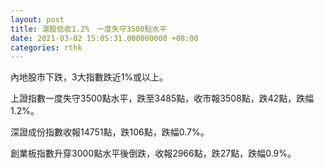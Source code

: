 ```yaml
---
layout: post
title: 滬股低收1.2%　一度失守3500點水平
date: 2021-03-02 15:05:31.000000000 +08:00
categories: rthk
---
```


內地股市下跌，3大指數跌近1%或以上。

上證指數一度失守3500點水平，跌至3485點，收市報3508點，跌42點，跌幅1.2%。

深證成份指數收報14751點，跌106點，跌幅0.7%。

創業板指數升穿3000點水平後倒跌，收報2966點，跌27點，跌幅0.9%。
